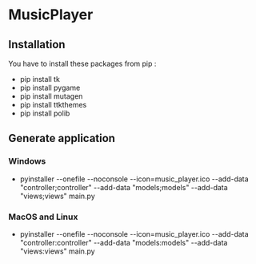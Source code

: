# MusicPlayer

## Installation
You have to install these packages from pip :

* pip install tk
* pip install pygame
* pip install mutagen
* pip install ttkthemes
* pip install polib

## Generate application

### Windows
* pyinstaller --onefile --noconsole --icon=music_player.ico --add-data "controller;controller" --add-data "models;models" --add-data "views;views" main.py

### MacOS and Linux
* pyinstaller --onefile --noconsole --icon=music_player.ico --add-data "controller:controller" --add-data "models:models" --add-data "views:views" main.py

